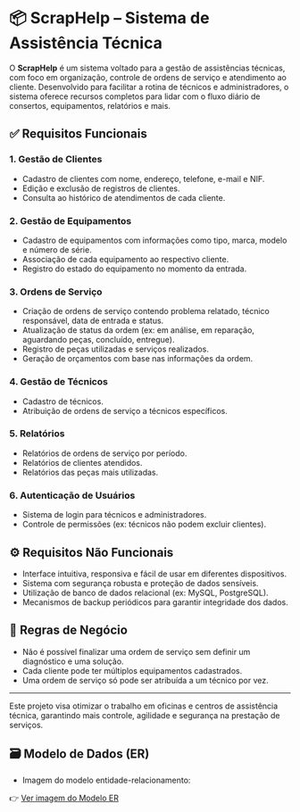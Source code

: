 # 📦 ScrapHelp – Sistema de Assistência Técnica

O **ScrapHelp** é um sistema voltado para a gestão de assistências técnicas, com foco em organização, controle de ordens de serviço e atendimento ao cliente. Desenvolvido para facilitar a rotina de técnicos e administradores, o sistema oferece recursos completos para lidar com o fluxo diário de consertos, equipamentos, relatórios e mais.

## ✅ Requisitos Funcionais

### 1. Gestão de Clientes
- Cadastro de clientes com nome, endereço, telefone, e-mail e NIF.  
- Edição e exclusão de registros de clientes.  
- Consulta ao histórico de atendimentos de cada cliente.

### 2. Gestão de Equipamentos
- Cadastro de equipamentos com informações como tipo, marca, modelo e número de série.  
- Associação de cada equipamento ao respectivo cliente.  
- Registro do estado do equipamento no momento da entrada.

### 3. Ordens de Serviço
- Criação de ordens de serviço contendo problema relatado, técnico responsável, data de entrada e status.  
- Atualização de status da ordem (ex: em análise, em reparação, aguardando peças, concluído, entregue).  
- Registro de peças utilizadas e serviços realizados.  
- Geração de orçamentos com base nas informações da ordem.

### 4. Gestão de Técnicos
- Cadastro de técnicos.  
- Atribuição de ordens de serviço a técnicos específicos.

### 5. Relatórios
- Relatórios de ordens de serviço por período.  
- Relatórios de clientes atendidos.  
- Relatórios das peças mais utilizadas.

### 6. Autenticação de Usuários
- Sistema de login para técnicos e administradores.  
- Controle de permissões (ex: técnicos não podem excluir clientes).

## ⚙️ Requisitos Não Funcionais

- Interface intuitiva, responsiva e fácil de usar em diferentes dispositivos.  
- Sistema com segurança robusta e proteção de dados sensíveis.  
- Utilização de banco de dados relacional (ex: MySQL, PostgreSQL).  
- Mecanismos de backup periódicos para garantir integridade dos dados.

## 🧠 Regras de Negócio

- Não é possível finalizar uma ordem de serviço sem definir um diagnóstico e uma solução.  
- Cada cliente pode ter múltiplos equipamentos cadastrados.  
- Uma ordem de serviço só pode ser atribuída a um técnico por vez.

---

Este projeto visa otimizar o trabalho em oficinas e centros de assistência técnica, garantindo mais controle, agilidade e segurança na prestação de serviços.

## 🗃️ Modelo de Dados (ER)
- Imagem do modelo entidade-relacionamento:

👉 [Ver imagem do Modelo ER](docs/modelo-er.png)